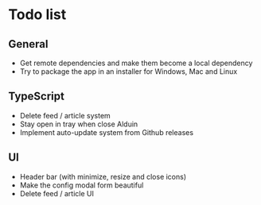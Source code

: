 # Todo list
## General
* Get remote dependencies and make them become a local dependency
* Try to package the app in an installer for Windows, Mac and Linux

## TypeScript
* Delete feed / article system
* Stay open in tray when close Alduin
* Implement auto-update system from Github releases

## UI
* Header bar (with minimize, resize and close icons)
* Make the config modal form beautiful
* Delete feed / article UI
